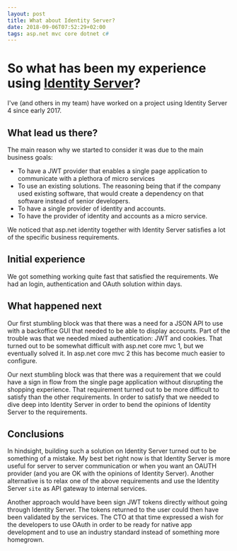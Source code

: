 ```yaml
---
layout: post
title: What about Identity Server?
date: 2018-09-06T07:52:29+02:00
tags: asp.net mvc core dotnet c#
---
```


# So what has been my experience using [Identity Server](https://github.com/IdentityServer/IdentityServer4)?

I've (and others in my team) have worked on a project using Identity Server 4 since early 2017.

## What lead us there?

The main reason why we started to consider it was due to the main business goals:

 - To have a JWT provider that enables a single page application to communicate with a plethora of micro services
 - To use an existing solutions. The reasoning being that if the company used existing software, that would create a dependency on that software instead of senior developers.
 - To have a single provider of identity and accounts.
 - To have the provider of identity and accounts as a micro service.

We noticed that asp.net identity together with Identity Server satisfies a lot of the specific business requirements. 

## Initial experience

We got something working quite fast that satisfied the requirements. We had an login, authentication and OAuth solution within days.  

## What happened next

Our first stumbling block was that there was a need for a JSON API to use with a backoffice GUI that needed to be able to display accounts. Part of the trouble was that we needed mixed authentication: JWT and cookies. That turned out to be somewhat difficult with asp.net core mvc 1, but we eventually solved it. In asp.net core mvc 2 this has become much easier to configure.

Our next stumbling block was that there was a requirement that we could have a sign in flow from the single page application without disrupting the shopping experience. That requirement turned out to be more difficult to satisfy than the other requirements. In order to satisfy that we needed to dive deep into Identity Server in order to bend the opinions of Identity Server to the requirements.

## Conclusions

In hindsight, building such a solution on Identity Server turned out to be something of a mistake. My best bet right now is that Identity Server is more useful for server to server communication or when you want an OAUTH provider (and you are OK with the opinions of Identity Server). Another alternative is to relax one of the above requirements and use the Identity Server `site` as API gateway to internal services.

Another approach would have been sign JWT tokens directly without going through Identity Server. The tokens returned to the user could then have been validated by the services. The CTO at that time expressed a wish for the developers to use OAuth in order to be ready for native app development and to use an industry standard instead of something more homegrown.
